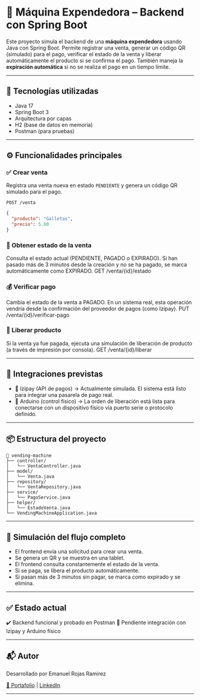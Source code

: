 # 🥤 Máquina Expendedora – Backend con Spring Boot

Este proyecto simula el backend de una **máquina expendedora** usando Java con Spring Boot. Permite registrar una venta, generar un código QR (simulado) para el pago, verificar el estado de la venta y liberar automáticamente el producto si se confirma el pago. También maneja la **expiración automática** si no se realiza el pago en un tiempo límite.

---

## 🚀 Tecnologías utilizadas

- Java 17  
- Spring Boot 3  
- Arquitectura por capas  
- H2 (base de datos en memoria)  
- Postman (para pruebas)  

---

## ⚙️ Funcionalidades principales

### ✅ Crear venta  
Registra una venta nueva en estado `PENDIENTE` y genera un código QR simulado para el pago.

`POST /venta`  
```json
{
  "producto": "Galletas",
  "precio": 5.00
}
```
### 🔄 Obtener estado de la venta
Consulta el estado actual (PENDIENTE, PAGADO o EXPIRADO). Si han pasado más de 3 minutos desde la creación y no se ha pagado, se marca automáticamente como EXPIRADO.
GET /venta/{id}/estado

### 💰 Verificar pago
Cambia el estado de la venta a PAGADO. En un sistema real, esta operación vendría desde la confirmación del proveedor de pagos (como Izipay).
PUT /venta/{id}/verificar-pago

### 🚪 Liberar producto
Si la venta ya fue pagada, ejecuta una simulación de liberación de producto (a través de impresión por consola).
GET /venta/{id}/liberar

---

## 🔌 Integraciones previstas

- 🔄 Izipay (API de pagos) → Actualmente simulada. El sistema está listo para integrar una pasarela de pago real.
- 🔧 Arduino (control físico) → La orden de liberación está lista para conectarse con un dispositivo físico vía puerto serie o protocolo definido.

---

## 📦 Estructura del proyecto

```
📁 vending-machine
├── controller/
│   └── VentaController.java
├── model/
│   └── Venta.java
├── repository/
│   └── VentaRepository.java
├── service/
│   └── PagoService.java
├── helper/
│   └── EstadoVenta.java
└── VendingMachineApplication.java
```
---

## 📍 Simulación del flujo completo

- El frontend envía una solicitud para crear una venta.
- Se genera un QR y se muestra en una tablet.
- El frontend consulta constantemente el estado de la venta.
- Si se paga, se libera el producto automáticamente.
- Si pasan más de 3 minutos sin pagar, se marca como expirado y se elimina.

---

## ✅ Estado actual
✔️ Backend funcional y probado en Postman
🧩 Pendiente integración con Izipay y Arduino físico

---

## 📬 Autor
Desarrollado por Emanuel Rojas Ramirez

[🔗 Portafolio](https://emanuel-rojas-page.vercel.app) | [LinkedIn](https://www.linkedin.com/in/emanuel-rojas-ramirez-0b187835a/)

---

